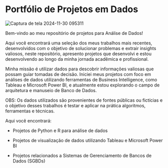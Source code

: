 <h1 align="left">Portfólio de Projetos em Dados</h1>

![Captura de tela 2024-11-30 095311](https://github.com/user-attachments/assets/0d2a747b-7e83-434c-9dbb-9d2e88aa176a)

Bem-vindo ao meu repositório de projetos para Análise de Dados! 

Aqui você encontrará uma seleção dos meus trabalhos mais recentes, desenvolvidos com o objetivo de solucionar problemas e extrair insights valiosos, neste repositório, apresento projetos que desenvolvi e estou desenvolvendo ao longo da minha jornada acadêmica e profissional. 

Minha missão é utilizar dados para descobrir informações valiosas que possam guiar tomadas de decisão. Iniciei meus projetos com foco em análises de dados utilizando ferramentas de Business Intelligence, como Tableau e Microsoft Power BI, e atualmente estou explorando o campo de arquitetura e manuseio de Banco de Dados.

OBS: Os dados utilizados são provenientes de fontes públicas ou fictícias e o objetivo desses trabalhos é testar e aplicar na prática algoritmos, ferramentas e técnicas.

Aqui você encontrará:

- Projetos de Python e R para análise de dados

- Projetos de visualização de dados utilizando Tableau e Microsoft Power BI

- Projetos relacionados a Sistemas de Gerenciamento de Bancos de Dados (SGBDs)
